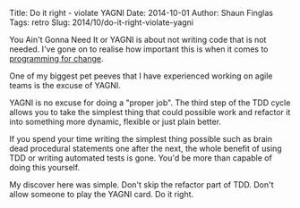 Title: Do it right - violate YAGNI
Date: 2014-10-01
Author: Shaun Finglas
Tags: retro
Slug: 2014/10/do-it-right-violate-yagni

You Ain't Gonna Need It or YAGNI is about not writing code that is not
needed. I've gone on to realise how important this is when it comes to
[programming for
change](http://blog.shaunfinglas.co.uk/2014/08/program-for-change.html).

One of my biggest pet peeves that I have experienced working on agile
teams is the excuse of YAGNI.

YAGNI is no excuse for doing a "proper job". The third step of the TDD
cycle allows you to take the simplest thing that could possible work and
refactor it into something more dynamic, flexible or just plain better.

If you spend your time writing the simplest thing possible such as brain
dead procedural statements one after the next, the whole benefit of
using TDD or writing automated tests is gone. You'd be more than capable
of doing this yourself.

My discover here was simple. Don't skip the refactor part of TDD. Don't
allow someone to play the YAGNI card. Do it right.